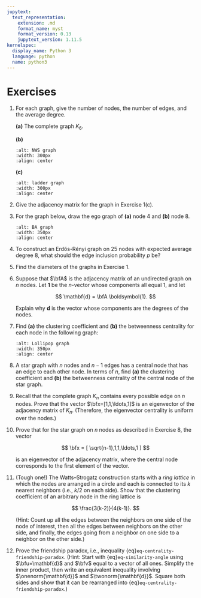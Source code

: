 ```yaml
---
jupytext:
  text_representation:
    extension: .md
    format_name: myst
    format_version: 0.13
    jupytext_version: 1.11.5
kernelspec:
  display_name: Python 3
  language: python
  name: python3
---
```

# Exercises

1. For each graph, give the number of nodes, the number of edges, and the average degree.

    **(a)** The complete graph $K_6$.

    **(b)** 
    ```{image} nws.svg
    :alt: NWS graph
    :width: 300px
    :align: center
    ```

    **(c)** 
    ```{image} ladder.svg
    :alt: ladder graph
    :width: 300px
    :align: center
    ```

2. Give the adjacency matrix for the graph in Exercise 1(c).

3. For the graph below, draw the ego graph of **(a)** node 4 and **(b)** node 8.

    ```{image} ba.svg
    :alt: BA graph
    :width: 350px
    :align: center
    ```

4. To construct an Erdős-Rényi graph on 25 nodes with expected average degree 8, what should the edge inclusion probability $p$ be?

5. Find the diameters of the graphs in Exercise 1.

6. Suppose that $\bfA$ is the adjacency matrix of an undirected graph on $n$ nodes. Let $\boldsymbol{1}$ be the $n$-vector whose components all equal 1, and let

    $$
    \mathbf{d} = \bfA \boldsymbol{1}. 
    $$

    Explain why $\mathbf{d}$ is the vector whose components are the degrees of the nodes.

7. Find **(a)** the clustering coefficient and **(b)** the betweenness centrality for each node in the following graph:

    ```{image} lolly.svg
    :alt: Lollipop graph
    :width: 350px
    :align: center
    ```

8. A star graph with $n$ nodes and $n-1$ edges has a central node that has an edge to each other node. In terms of $n$, find **(a)** the clustering coefficient and **(b)** the betweenness centrality of the central node of the star graph. 

9. Recall that the complete graph $K_n$ contains every possible edge on $n$ nodes. Prove that the vector $\bfx=[1,1,\ldots,1]$ is an eigenvector of the adjacency matrix of $K_n$. (Therefore, the eigenvector centrality is uniform over the nodes.)

10. Prove that for the star graph on $n$ nodes as described in Exercise 8, the vector 

    $$
    \bfx = [ \sqrt{n-1},1,1,\ldots,1 ]
    $$

    is an eigenvector of the adjacency matrix, where the central node corresponds to the first element of the vector.

11. (Tough one!) The Watts–Strogatz construction starts with a *ring lattice* in which the nodes are arranged in a circle and each is connected to its $k$ nearest neighbors (i.e., $k/2$ on each side). Show that the clustering coefficient of an arbitrary node in the ring lattice is 

    $$ \frac{3(k-2)}{4(k-1)}. $$

    (Hint: Count up all the edges between the neighbors on one side of the node of interest, then all the edges between neighbors on the other side, and finally, the edges going from a neighbor on one side to a neighbor on the other side.)

12. Prove the friendship paradox, i.e., inequality {eq}`eq-centrality-friendship-paradox`. (Hint: Start with {eq}`eq-similarity-angle` using $\bfu=\mathbf{d}$ and $\bfv$ equal to a vector of all ones. Simplify the inner product, then write an equivalent inequality involving $\onenorm{\mathbf{d}}$ and $\twonorm{\mathbf{d}}$. Square both sides and show that it can be rearranged into {eq}`eq-centrality-friendship-paradox`.)